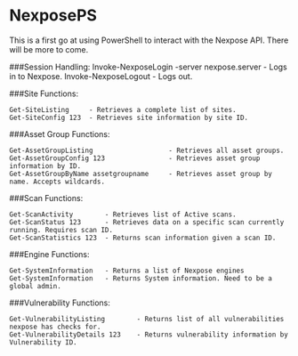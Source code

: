 # NexposePS
This is a first go at using PowerShell to interact with the Nexpose API. There will be more to come.

###Session Handling:
	Invoke-NexposeLogin 	-server nexpose.server - Logs in to Nexpose.
	Invoke-NexposeLogout 	- Logs out.

###Site Functions:

	Get-SiteListing 	- Retrieves a complete list of sites.
	Get-SiteConfig 123 	- Retrieves site information by site ID.

###Asset Group Functions:

	Get-AssetGroupListing 					- Retrieves all asset groups.
	Get-AssetGroupConfig 123				- Retrieves asset group information by ID.
	Get-AssetGroupByName assetgroupname		- Retrieves asset group by name. Accepts wildcards.

###Scan Functions:

	Get-ScanActivity 		- Retrieves list of Active scans.
	Get-ScanStatus 123 		- Retrieves data on a specific scan currently running. Requires scan ID.
	Get-ScanStatistics 123 	- Returns scan information given a scan ID.

###Engine Functions:

	Get-SystemInformation 	- Returns a list of Nexpose engines
	Get-SystemInformation 	- Returns System information. Need to be a global admin.

###Vulnerability Functions:

	Get-VulnerabilityListing		- Returns list of all vulnerabilities nexpose has checks for.
	Get-VulnerabilityDetails 123	- Returns vulnerability information by Vulnerability ID.